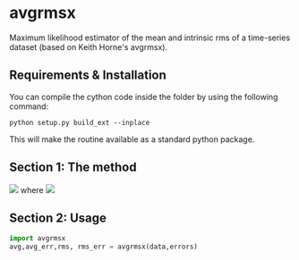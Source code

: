 # avgrmsx
Maximum likelihood estimator of the mean and intrinsic rms of a time-series dataset (based on Keith Horne's avgrmsx).


## Requirements & Installation
You can compile the cython code inside the folder by using the following command:
```
python setup.py build_ext --inplace
```
This will make the routine available as a standard python package.

## Section 1: The method
<img src="https://render.githubusercontent.com/render/math?math=\ln L = -\frac{1}{2}\sum_i^N\left[\frac{D_i - \langle avg \rangle}{\sigma_t}\right] \!%2B\!2\ln(\sigma_t)">
where
<img src="https://render.githubusercontent.com/render/math?math=\sigma_t^2 ={\sigma_i^2\!%2B\!{rms}^2}">

## Section 2: Usage
```python
import avgrmsx
avg,avg_err,rms, rms_err = avgrmsx(data,errors)
```
